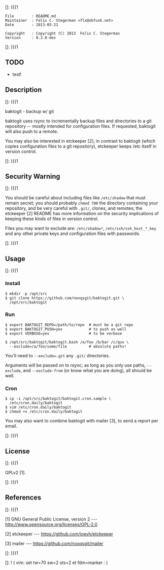 []: {{{1

    File        : README.md
    Maintainer  : Felix C. Stegerman <flx@obfusk.net>
    Date        : 2013-05-21

    Copyright   : Copyright (C) 2013  Felix C. Stegerman
    Version     : 0.3.0-dev

[]: }}}1

## TODO

  * test!

## Description
[]: {{{1

  baktogit - backup w/ git

  baktogit uses rsync to incrementally backup files and directories to
  a git repository -- mostly intended for configuration files.  If
  requested, baktogit will also push to a remote.

  You may also be interested in etckeeper [2]; in contrast to baktogit
  (which copies configuration files to a git repository), etckeeper
  keeps /etc itself in version control.

[]: }}}1

## Security Warning
[]: {{{1

  You should be careful about including files like `/etc/shadow` that
  must remain secret; you should probably `chmod 700` the directory
  containing your repository, and be very careful with `.git/`,
  clones, and remotes; the etckeeper [2] README has more information
  on the security implications of keeping these kinds of files in
  version control.

  Files you may want to exclude are: `/etc/shadow*`,
  `/etc/ssh/ssh_host_*_key` and any other private keys and
  configuration files with passwords.

[]: }}}1

## Usage
[]: {{{1

### Install

    $ mkdir -p /opt/src
    $ git clone https://github.com/noxqsgit/baktogit.git \
      /opt/src/baktogit

### Run

    $ export BAKTOGIT_REPO=/path/to/repo  # must be a git repo
    $ export BAKTOGIT_PUSH=yes            # to push as well
    $ export VERBOSE=yes                  # to be verbose

    $ /opt/src/baktogit/baktogit.bash /a/foo /b/bar /c/qux \
      --exclude=/a/foo/some/file          # absolute paths!

  You'll need to `--exclude=.git` any `.git/` directories.

  Arguments will be passed on to rsync; as long as you only use paths,
  `--exclude`, and `--exclude-from` (or know what you are doing), all
  should be well.

### Cron

    $ cp -i /opt/src/baktogit/baktogit.cron.sample \
      /etc/cron.daily/baktogit
    $ vim /etc/cron.daily/baktogit
    $ chmod +x /etc/cron.daily/baktogit

  You may also want to combine baktogit with mailer [3], to send a
  report per email.

[]: }}}1

## License
[]: {{{1

  GPLv2 [1].

[]: }}}1

## References
[]: {{{1

  [1] GNU General Public License, version 2
  --- http://www.opensource.org/licenses/GPL-2.0

  [2] etckeeper
  --- https://github.com/joeyh/etckeeper

  [3] mailer
  --- https://github.com/noxqsgit/mailer

[]: }}}1

[]: ! ( vim: set tw=70 sw=2 sts=2 et fdm=marker : )
